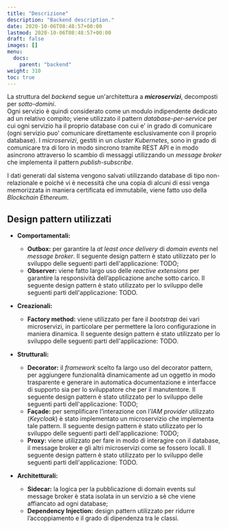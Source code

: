 ```yaml
---
title: "Descrizione"
description: "Backend description."
date: 2020-10-06T08:48:57+00:00
lastmod: 2020-10-06T08:48:57+00:00
draft: false
images: []
menu:
  docs:
    parent: "backend"
weight: 310
toc: true
---
```



La struttura del *backend* segue un'architettura a ***microservizi***, decomposti per *sotto-domini*. </br>
Ogni servizio è quindi considerato come un modulo indipendente dedicato ad un relativo compito; viene utilizzato il pattern *database-per-service* per cui ogni servizio ha il proprio database con cui e' in grado di comunicare (ogni servizio puo' comunicare direttamente esclusivamente con il proprio database). I *microservizi*, gestiti in un *cluster Kubernetes*, sono in grado di comunicare tra di loro in modo sincrono tramite REST API e in modo asincrono attraverso lo scambio di messaggi utilizzando un *message broker* che implementa il pattern *publish-subscribe*. </br>


I dati generati dal sistema vengono salvati utilizzando database di tipo non-relazionale e poiché vi è necessità che una copia di alcuni di essi venga memorizzata in maniera certificata ed immutabile, viene fatto uso della *Blockchain Ethereum*.

## Design pattern utilizzati
- **Comportamentali:**
  - **Outbox:** per garantire la *at least once delivery* di *domain events* nel *message broker*. Il seguente design pattern è stato utilizzato per lo sviluppo delle seguenti parti dell'applicazione: TODO;
  - **Observer:** viene fatto largo uso delle *reactive extensions* per garantire la responsività dell’applicazione anche sotto carico. Il seguente design pattern è stato utilizzato per lo sviluppo delle seguenti parti dell'applicazione: TODO.

- **Creazionali:**
  - **Factory method:** viene utilizzato per fare il *bootstrap* dei vari microservizi, in particolare per permettere la loro configurazione in maniera dinamica. Il seguente design pattern è stato utilizzato per lo sviluppo delle seguenti parti dell'applicazione: TODO.
  
- **Strutturali:**
  - **Decorator:** il *framework* scelto fa largo uso del decorator pattern, per aggiungere funzionalità dinamicamente ad un oggetto in modo trasparente e generare in automatica documentazione e interfacce di supporto sia per lo sviluppatore che per il manutentore. Il seguente design pattern è stato utilizzato per lo sviluppo delle seguenti parti dell'applicazione: TODO;
  - **Façade:** per semplificare l’interazione con l’*IAM provider* utilizzato (*Keycloak*) è stato implementato un microservizio che implementa tale pattern. Il seguente design pattern è stato utilizzato per lo sviluppo delle seguenti parti dell'applicazione: TODO;
  - **Proxy:** viene utilizzato per fare in modo di interagire con il database, il message broker e gli altri microservizi come se fossero locali. Il seguente design pattern è stato utilizzato per lo sviluppo delle seguenti parti dell'applicazione: TODO.

- **Architetturali:**
  - **Sidecar:** la logica per la pubblicazione di domain events sul message broker è stata isolata in un servizio a sè che viene affiancato ad ogni database;
  - **Dependency Injection:** design pattern utilizzato per ridurre l’accoppiamento e il grado di dipendenza tra le classi.